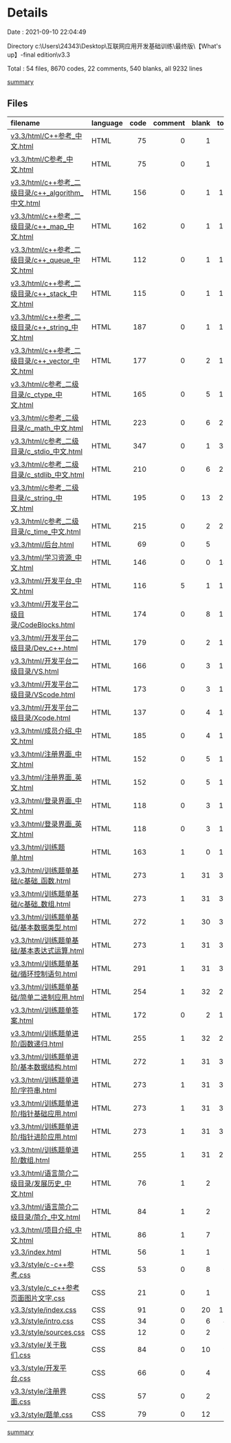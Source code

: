 # Details

Date : 2021-09-10 22:04:49

Directory c:\Users\24343\Desktop\互联网应用开发基础训练\最终版\【What's up】-final edition\v3.3

Total : 54 files,  8670 codes, 22 comments, 540 blanks, all 9232 lines

[summary](results.md)

## Files
| filename | language | code | comment | blank | total |
| :--- | :--- | ---: | ---: | ---: | ---: |
| [v3.3/html/C++参考_中文.html](/v3.3/html/C++参考_中文.html) | HTML | 75 | 0 | 1 | 76 |
| [v3.3/html/C参考_中文.html](/v3.3/html/C参考_中文.html) | HTML | 75 | 0 | 1 | 76 |
| [v3.3/html/c++参考_二级目录/c++_algorithm_中文.html](/v3.3/html/c++参考_二级目录/c++_algorithm_中文.html) | HTML | 156 | 0 | 1 | 157 |
| [v3.3/html/c++参考_二级目录/c++_map_中文.html](/v3.3/html/c++参考_二级目录/c++_map_中文.html) | HTML | 162 | 0 | 1 | 163 |
| [v3.3/html/c++参考_二级目录/c++_queue_中文.html](/v3.3/html/c++参考_二级目录/c++_queue_中文.html) | HTML | 112 | 0 | 1 | 113 |
| [v3.3/html/c++参考_二级目录/c++_stack_中文.html](/v3.3/html/c++参考_二级目录/c++_stack_中文.html) | HTML | 115 | 0 | 1 | 116 |
| [v3.3/html/c++参考_二级目录/c++_string_中文.html](/v3.3/html/c++参考_二级目录/c++_string_中文.html) | HTML | 187 | 0 | 1 | 188 |
| [v3.3/html/c++参考_二级目录/c++_vector_中文.html](/v3.3/html/c++参考_二级目录/c++_vector_中文.html) | HTML | 177 | 0 | 2 | 179 |
| [v3.3/html/c参考_二级目录/c_ctype_中文.html](/v3.3/html/c参考_二级目录/c_ctype_中文.html) | HTML | 165 | 0 | 5 | 170 |
| [v3.3/html/c参考_二级目录/c_math_中文.html](/v3.3/html/c参考_二级目录/c_math_中文.html) | HTML | 223 | 0 | 6 | 229 |
| [v3.3/html/c参考_二级目录/c_stdio_中文.html](/v3.3/html/c参考_二级目录/c_stdio_中文.html) | HTML | 347 | 0 | 1 | 348 |
| [v3.3/html/c参考_二级目录/c_stdlib_中文.html](/v3.3/html/c参考_二级目录/c_stdlib_中文.html) | HTML | 210 | 0 | 6 | 216 |
| [v3.3/html/c参考_二级目录/c_string_中文.html](/v3.3/html/c参考_二级目录/c_string_中文.html) | HTML | 195 | 0 | 13 | 208 |
| [v3.3/html/c参考_二级目录/c_time_中文.html](/v3.3/html/c参考_二级目录/c_time_中文.html) | HTML | 215 | 0 | 2 | 217 |
| [v3.3/html/后台.html](/v3.3/html/后台.html) | HTML | 69 | 0 | 5 | 74 |
| [v3.3/html/学习资源_中文.html](/v3.3/html/学习资源_中文.html) | HTML | 146 | 0 | 0 | 146 |
| [v3.3/html/开发平台_中文.html](/v3.3/html/开发平台_中文.html) | HTML | 116 | 5 | 1 | 122 |
| [v3.3/html/开发平台二级目录/CodeBlocks.html](/v3.3/html/开发平台二级目录/CodeBlocks.html) | HTML | 174 | 0 | 8 | 182 |
| [v3.3/html/开发平台二级目录/Dev_c++.html](/v3.3/html/开发平台二级目录/Dev_c++.html) | HTML | 179 | 0 | 2 | 181 |
| [v3.3/html/开发平台二级目录/VS.html](/v3.3/html/开发平台二级目录/VS.html) | HTML | 166 | 0 | 3 | 169 |
| [v3.3/html/开发平台二级目录/VScode.html](/v3.3/html/开发平台二级目录/VScode.html) | HTML | 173 | 0 | 3 | 176 |
| [v3.3/html/开发平台二级目录/Xcode.html](/v3.3/html/开发平台二级目录/Xcode.html) | HTML | 137 | 0 | 4 | 141 |
| [v3.3/html/成员介绍_中文.html](/v3.3/html/成员介绍_中文.html) | HTML | 185 | 0 | 4 | 189 |
| [v3.3/html/注册界面_中文.html](/v3.3/html/注册界面_中文.html) | HTML | 152 | 0 | 5 | 157 |
| [v3.3/html/注册界面_英文.html](/v3.3/html/注册界面_英文.html) | HTML | 152 | 0 | 5 | 157 |
| [v3.3/html/登录界面_中文.html](/v3.3/html/登录界面_中文.html) | HTML | 118 | 0 | 3 | 121 |
| [v3.3/html/登录界面_英文.html](/v3.3/html/登录界面_英文.html) | HTML | 118 | 0 | 3 | 121 |
| [v3.3/html/训练题单.html](/v3.3/html/训练题单.html) | HTML | 163 | 1 | 0 | 164 |
| [v3.3/html/训练题单基础/c基础_函数.html](/v3.3/html/训练题单基础/c基础_函数.html) | HTML | 273 | 1 | 31 | 305 |
| [v3.3/html/训练题单基础/c基础_数组.html](/v3.3/html/训练题单基础/c基础_数组.html) | HTML | 273 | 1 | 31 | 305 |
| [v3.3/html/训练题单基础/基本数据类型.html](/v3.3/html/训练题单基础/基本数据类型.html) | HTML | 272 | 1 | 30 | 303 |
| [v3.3/html/训练题单基础/基本表达式运算.html](/v3.3/html/训练题单基础/基本表达式运算.html) | HTML | 273 | 1 | 31 | 305 |
| [v3.3/html/训练题单基础/循环控制语句.html](/v3.3/html/训练题单基础/循环控制语句.html) | HTML | 291 | 1 | 31 | 323 |
| [v3.3/html/训练题单基础/简单二进制应用.html](/v3.3/html/训练题单基础/简单二进制应用.html) | HTML | 254 | 1 | 32 | 287 |
| [v3.3/html/训练题单答案.html](/v3.3/html/训练题单答案.html) | HTML | 172 | 0 | 2 | 174 |
| [v3.3/html/训练题单进阶/函数递归.html](/v3.3/html/训练题单进阶/函数递归.html) | HTML | 255 | 1 | 32 | 288 |
| [v3.3/html/训练题单进阶/基本数据结构.html](/v3.3/html/训练题单进阶/基本数据结构.html) | HTML | 272 | 1 | 31 | 304 |
| [v3.3/html/训练题单进阶/字符串.html](/v3.3/html/训练题单进阶/字符串.html) | HTML | 273 | 1 | 31 | 305 |
| [v3.3/html/训练题单进阶/指针基础应用.html](/v3.3/html/训练题单进阶/指针基础应用.html) | HTML | 273 | 1 | 31 | 305 |
| [v3.3/html/训练题单进阶/指针进阶应用.html](/v3.3/html/训练题单进阶/指针进阶应用.html) | HTML | 273 | 1 | 31 | 305 |
| [v3.3/html/训练题单进阶/数组.html](/v3.3/html/训练题单进阶/数组.html) | HTML | 255 | 1 | 31 | 287 |
| [v3.3/html/语言简介二级目录/发展历史_中文.html](/v3.3/html/语言简介二级目录/发展历史_中文.html) | HTML | 76 | 1 | 2 | 79 |
| [v3.3/html/语言简介二级目录/简介_中文.html](/v3.3/html/语言简介二级目录/简介_中文.html) | HTML | 84 | 1 | 2 | 87 |
| [v3.3/html/项目介绍_中文.html](/v3.3/html/项目介绍_中文.html) | HTML | 86 | 1 | 7 | 94 |
| [v3.3/index.html](/v3.3/index.html) | HTML | 56 | 1 | 1 | 58 |
| [v3.3/style/c-c++参考.css](/v3.3/style/c-c++参考.css) | CSS | 53 | 0 | 8 | 61 |
| [v3.3/style/c_c++参考页面图片文字.css](/v3.3/style/c_c++参考页面图片文字.css) | CSS | 21 | 0 | 1 | 22 |
| [v3.3/style/index.css](/v3.3/style/index.css) | CSS | 91 | 0 | 20 | 111 |
| [v3.3/style/intro.css](/v3.3/style/intro.css) | CSS | 34 | 0 | 6 | 40 |
| [v3.3/style/sources.css](/v3.3/style/sources.css) | CSS | 12 | 0 | 2 | 14 |
| [v3.3/style/关于我们.css](/v3.3/style/关于我们.css) | CSS | 84 | 0 | 10 | 94 |
| [v3.3/style/开发平台.css](/v3.3/style/开发平台.css) | CSS | 66 | 0 | 4 | 70 |
| [v3.3/style/注册界面.css](/v3.3/style/注册界面.css) | CSS | 57 | 0 | 2 | 59 |
| [v3.3/style/题单.css](/v3.3/style/题单.css) | CSS | 79 | 0 | 12 | 91 |

[summary](results.md)